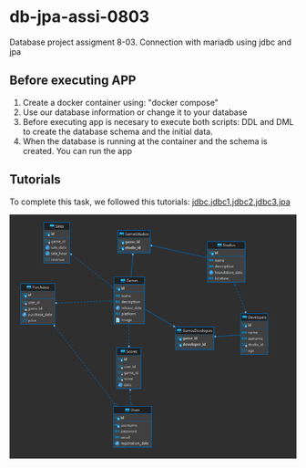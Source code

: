 # db-jpa-assi-0803

Database project assigment 8-03. Connection with mariadb using jdbc and jpa

## Before executing APP

1. Create a docker container using: "docker compose"
2. Use our database information or change it to your database
3. Before executing app is necesary to execute both scripts: DDL and DML to create the database schema and the initial data.
4. When the database is running at the container and the schema is created. You can run the app

## Tutorials

To complete this task, we followed this tutorials:  [jdbc](https://mariadb.com/resources/blog/how-to-connect-java-applications-to-mariadb-using-jdbc/),[jdbc1](https://dzone.com/articles/jdbc-tutorial-part-1-connecting-to-a-database),[jdbc2](https://dzone.com/articles/jdbc-tutorial-part-2-running-sql-queries),[jdbc3](https://dzone.com/articles/jdbc-tutorial-part-3-using-database-connection-poo),[jpa](https://dzone.com/articles/getting-started-with-jpahibernate)

![er-diagram](./docs/ER_diagram.png)
